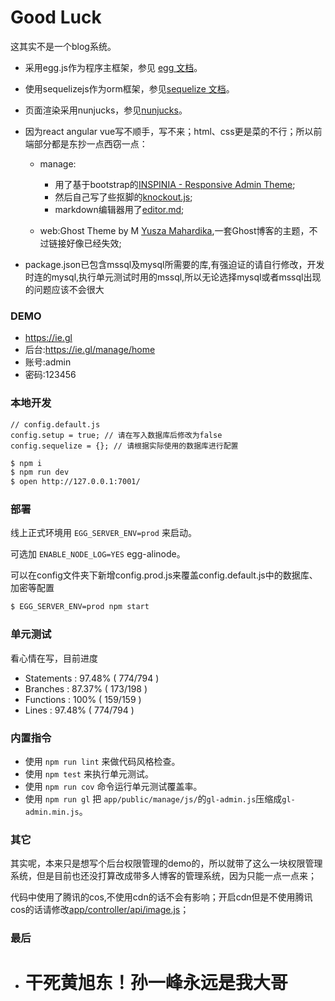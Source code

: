 # Good Luck

这其实不是一个blog系统。
- 采用egg.js作为程序主框架，参见 [egg 文档][egg]。  
- 使用sequelizejs作为orm框架，参见[sequelize 文档][sequelize]。  
- 页面渲染采用nunjucks，参见[nunjucks][nunjucks]。 
- 因为react angular vue写不顺手，写不来；html、css更是菜的不行；所以前端部分都是东抄一点西窃一点：
  - manage:
    - 用了基于bootstrap的[INSPINIA - Responsive Admin Theme][inspinia];
    - 然后自己写了些抠脚的[knockout.js][knockout];
    - markdown编辑器用了[editor.md][editor.md];

  - web:Ghost Theme by M [Yusza Mahardika][Yusza Mahardika],一套Ghost博客的主题，不过链接好像已经失效;

- package.json已包含mssql及mysql所需要的库,有强迫证的请自行修改，开发时连的mysql,执行单元测试时用的mssql,所以无论选择mysql或者mssql出现的问题应该不会很大

### DEMO

- https://ie.gl
- 后台:https://ie.gl/manage/home
- 账号:admin
- 密码:123456

### 本地开发

```
// config.default.js
config.setup = true; // 请在写入数据库后修改为false
config.sequelize = {}; // 请根据实际使用的数据库进行配置
```

```bash
$ npm i
$ npm run dev
$ open http://127.0.0.1:7001/
```

### 部署

线上正式环境用 `EGG_SERVER_ENV=prod` 来启动。

可选加 `ENABLE_NODE_LOG=YES` egg-alinode。

可以在config文件夹下新增config.prod.js来覆盖config.default.js中的数据库、加密等配置

```bash
$ EGG_SERVER_ENV=prod npm start
```

### 单元测试

看心情在写，目前进度
- Statements   : 97.48% ( 774/794 )
- Branches     : 87.37% ( 173/198 )
- Functions    : 100% ( 159/159 )
- Lines        : 97.48% ( 774/794 )

### 内置指令

- 使用 `npm run lint` 来做代码风格检查。
- 使用 `npm test` 来执行单元测试。
- 使用 `npm run cov` 命令运行单元测试覆盖率。
- 使用 `npm run gl` 把 `app/public/manage/js/`的`gl-admin.js`压缩成`gl-admin.min.js`。

### 其它

其实呢，本来只是想写个后台权限管理的demo的，所以就带了这么一块权限管理系统，但是目前也还没打算改成带多人博客的管理系统，因为只能一点一点来；

代码中使用了腾讯的cos,不使用cdn的话不会有影响；开启cdn但是不使用腾讯cos的话请修改[app/controller/api/image.js][image.js]；

 ### 最后
 - # 干死黄旭东！孙一峰永远是我大哥


[egg]: https://eggjs.org
[sequelize]:http://docs.sequelizejs.com
[nunjucks]:http://mozilla.github.io/nunjucks/api.html
[knockout]:http://knockoutjs.com/documentation/introduction.html
[inspinia]:https://wrapbootstrap.com/theme/inspinia-responsive-admin-theme-WB0R5L90S
[goodluck_api]: /api.md
[image.js]:/app/controller/api/image.js
[editor.md]:https://github.com/pandao/editor.md
[Yusza Mahardika]:https://github.com/yusza